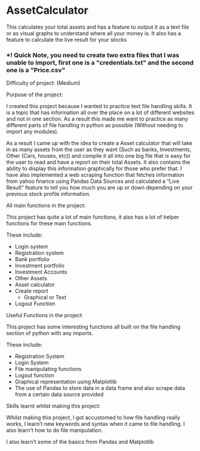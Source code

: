 # AssetCalculator
This calculates your total assets and has a feature to output it as a text file or as visual graphs to understand where all your money is. It also has a feature to calculate the live result for your stocks

### *! Quick Note, you need to create two extra files that I was unable to import, first one is a "credentials.txt" and the second one is a "Price.csv"

Difficulty of project: (Medium)


Purpose of the project:

I created this project because I wanted to practice text file handling skills. It is a topic that has information all over the place on a lot of different websites and not in one section. As a result this made me want to practice as many different parts of file handling in python as possible (Without needing to import any modules).

As a result I came up with the idea to create a Asset calculator that will take in as many assets from the user as they want (Such as banks, Investments, Other (Cars, houses, etc)) and compile it all into one big file that is easy for the user to read and have a report on their total Assets. It also contains the ability to display this information graphically for those who prefer that. I have also implemented a web scraping function that fetches information from yahoo finance using Pandas Data Sources and calculated a “Live Result” feature to tell you how much you are up or down depending on your previous stock profile information.


All main functions in the project:

This project has quite a lot of main functions, it also has a lot of helper functions for these main functions.

These include:
- Login system
- Registration system
- Bank portfolio 
- Investment portfolio
- Investment Accounts
- Other Assets
- Asset calculator
- Create report
  - Graphical or Text
- Logout Function





Useful Functions in the project:

This project has some interesting functions all built on the file handling section of python with any imports.

These include:
- Registration System
- Login System
- File manipulating functions
- Logout function
- Graphical representation using Matplotlib
- The use of Pandas to store data in a data frame and also scrape data from a certain data source provided


Skills learnt whilst making this project:

Whilst making this project, I got accustomed to how file handling really works, I learn’t new keywords and syntax when it came to file handling. I also learn’t how to do file manipulation.

I also learn’t some of the basics from Pandas and Matplotlib
